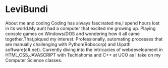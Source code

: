 # LeviBundi
About me and coding 
Coding has always fascinated me,I spend hours lost in its world.My aunt had a computer that excited me growing up. 
Playing console games on Windows/DOS and wondering how it all came together.That,piqued my interest.
Professionally, automating processes that are manually challenging with Python(Robocorp) and Uipath software(c#.net).
Currently diving into the intricacies of webdevelopment in HTML,CSS,JAVASCRIPT with Techlahoma and C++ at UCO as I
take on my Computer Science classes.
